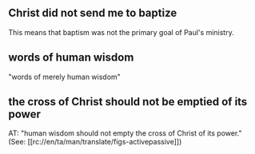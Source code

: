 ## Christ did not send me to baptize ##

This means that baptism was not the primary goal of Paul's ministry.

## words of human wisdom ##

"words of merely human wisdom"

## the cross of Christ should not be emptied of its power ##

AT: "human wisdom should not empty the cross of Christ of its power." (See: [[rc://en/ta/man/translate/figs-activepassive]])